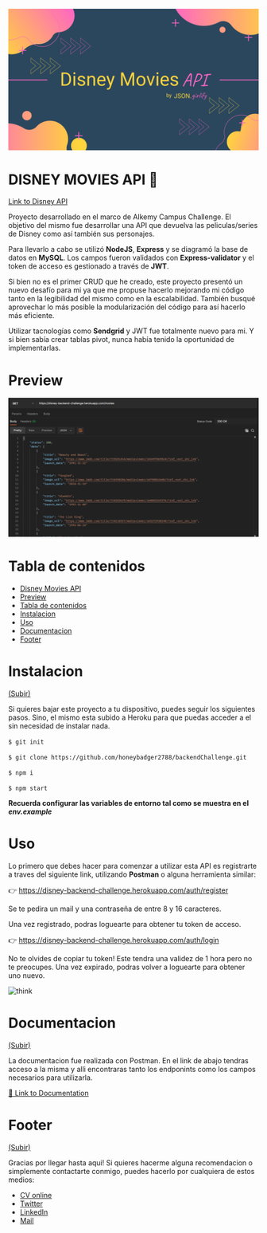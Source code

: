 ![banner](./banner.png)

# DISNEY MOVIES API 🚀

[Link to Disney API](https://disney-backend-challenge.herokuapp.com/)

Proyecto desarrollado en el marco de Alkemy Campus Challenge.
El objetivo del mismo fue desarrollar una API que devuelva las peliculas/series de Disney como así también sus personajes.

Para llevarlo a cabo se utilizó **NodeJS**, **Express** y se diagramó la base de datos en **MySQL**. Los campos fueron validados con **Express-validator** y el token de acceso es gestionado a través de **JWT**.

Si bien no es el primer CRUD que he creado, este proyecto presentó un nuevo desafío para mi ya que me propuse hacerlo mejorando mi código tanto en la legibilidad del mismo como en la escalabilidad. 
También busqué aprovechar lo más posible la modularización del código para así hacerlo más eficiente.

Utilizar tacnologías como **Sendgrid** y JWT fue totalmente nuevo para mi. Y si bien sabía crear tablas pivot, nunca había tenido la oportunidad de implementarlas.

# Preview

![preview](./preview.png)

# Tabla de contenidos

- [Disney Movies API](#disney-movies-api-🚀)
- [Preview](#preview)
- [Tabla de contenidos](#tabla-de-contenidos)
- [Instalacion](#instalacion)
- [Uso](#uso)
- [Documentacion](#documentacion)
- [Footer](#footer)

# Instalacion
[(Subir)](#tabla-de-contenidos)

Si quieres bajar este proyecto a tu dispositivo, puedes seguir los siguientes pasos. Sino, el mismo esta subido a Heroku para que puedas acceder a el sin necesidad de instalar nada.

`$ git init`

`$ git clone https://github.com/honeybadger2788/backendChallenge.git`

`$ npm i`

`$ npm start`

**Recuerda configurar las variables de entorno tal como se muestra en el ***env.example*****

# Uso

Lo primero que debes hacer para comenzar a utilizar esta API es registrarte a traves del siguiente link, utilizando **Postman** o alguna herramienta similar:

👉 <https://disney-backend-challenge.herokuapp.com/auth/register>

Se te pedira un mail y una contraseña de entre 8 y 16 caracteres.

Una vez registrado, podras loguearte para obtener tu token de acceso.

👉 <https://disney-backend-challenge.herokuapp.com/auth/login>

No te olvides de copiar tu token! Este tendra una validez de 1 hora pero no te preocupes. Una vez expirado, podras volver a loguearte para obtener uno nuevo.

![think](https://external-content.duckduckgo.com/iu/?u=https%3A%2F%2Fmedia.tenor.com%2Fimages%2F1b9e5970eabe47cdbc9448d8b49e7e13%2Ftenor.gif&f=1&nofb=1)

# Documentacion

[(Subir)](#tabla-de-contenidos)

La documentacion fue realizada con Postman. En el link de abajo tendras acceso a la misma y alli encontraras tanto los endponints como los campos necesarios para utilizarla.

[📑 Link to Documentation](https://documenter.getpostman.com/view/14968889/UVkqrZxu)

# Footer

[(Subir)](#tabla-de-contenidos)

Gracias por llegar hasta aqui! Si quieres hacerme alguna recomendacion o simplemente contactarte conmigo, puedes hacerlo por cualquiera de estos medios:

- [CV online](https://honeybadger2788.github.io/newCV/)
- [Twitter](https://twitter.com/JGirlify)
- [LinkedIn](https://www.linkedin.com/in/noeliabcarosella/)
- [Mail](noe.carosella@gmail.com)